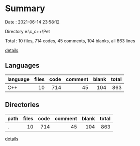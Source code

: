 # Summary

Date : 2021-06-14 23:58:12

Directory e:\c_c++\Pet

Total : 10 files,  714 codes, 45 comments, 104 blanks, all 863 lines

[details](details.md)

## Languages
| language | files | code | comment | blank | total |
| :--- | ---: | ---: | ---: | ---: | ---: |
| C++ | 10 | 714 | 45 | 104 | 863 |

## Directories
| path | files | code | comment | blank | total |
| :--- | ---: | ---: | ---: | ---: | ---: |
| . | 10 | 714 | 45 | 104 | 863 |

[details](details.md)